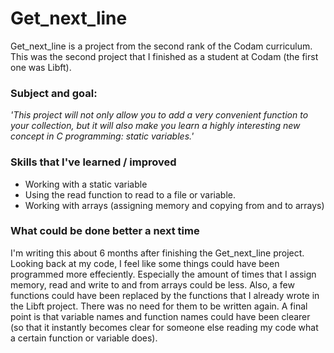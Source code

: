 # Get_next_line

Get_next_line is a project from the second rank of the Codam curriculum. This was the second
project that I finished as a student at Codam (the first one was Libft).

### Subject and goal:
*'This project will not only allow you to add a very convenient function to your collection,
but it will also make you learn a highly interesting new concept in C programming: static
variables.'*

### Skills that I've learned / improved
- Working with a static variable
- Using the read function to read to a file or variable.
- Working with arrays (assigning memory and copying from and to arrays)

### What could be done better a next time
I'm writing this about 6 months after finishing the Get_next_line project. Looking back at my code, I feel like some things
could have been programmed more effeciently. Especially the amount of times that I assign memory, read and write to and from arrays
could be less. Also, a few functions could have been replaced by the functions that I already wrote in the Libft project. There was
no need for them to be written again. A final point is that variable names and function names could have been clearer (so that it instantly
becomes clear for someone else reading my code what a certain function or variable does).
